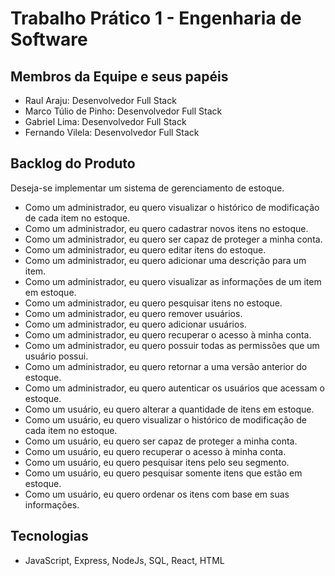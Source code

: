 # Trabalho Prático 1 - Engenharia de Software

## Membros da Equipe e seus papéis
- Raul Araju: Desenvolvedor Full Stack
- Marco Túlio de Pinho: Desenvolvedor Full Stack
- Gabriel Lima: Desenvolvedor Full Stack
- Fernando Vilela: Desenvolvedor Full Stack

## Backlog do Produto
Deseja-se implementar um sistema de gerenciamento de estoque.
- Como um administrador, eu quero visualizar o histórico de modificação de cada item no estoque.
- Como um administrador, eu quero cadastrar novos itens no estoque.
- Como um administrador, eu quero ser capaz de proteger a minha conta.
- Como um administrador, eu quero editar itens do estoque.
- Como um administrador, eu quero adicionar uma descrição para um item.
- Como um administrador, eu quero visualizar as informações de um item em estoque.
- Como um administrador, eu quero pesquisar itens no estoque.
- Como um administrador, eu quero remover usuários.
- Como um administrador, eu quero adicionar usuários.
- Como um administrador, eu quero recuperar o acesso à minha conta.
- Como um administrador, eu quero possuir todas as permissões que um usuário possui.
- Como um administrador, eu quero retornar a uma versão anterior do estoque.
- Como um administrador, eu quero autenticar os usuários que acessam o estoque.
- Como um usuário, eu quero alterar a quantidade de itens em estoque.
- Como um usuário, eu quero visualizar o histórico de modificação de cada item no estoque.
- Como um usuário, eu quero ser capaz de proteger a minha conta.
- Como um usuário, eu quero recuperar o acesso à minha conta.
- Como um usuário, eu quero pesquisar itens pelo seu segmento.
- Como um usuário, eu quero pesquisar somente itens que estão em estoque.
- Como um usuário, eu quero ordenar os itens com base em suas informações.

## Tecnologias
- JavaScript, Express, NodeJs, SQL, React, HTML 
